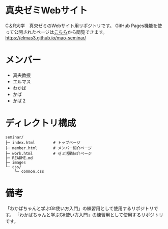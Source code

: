 # 真央ゼミWebサイト
C＆R大学　真央ゼミのWebサイト用リポジトリです。
GitHub Pages機能を使って公開されたページは[こちら](https://elmas3.github.io/mao-seminar/)から閲覧できます。
https://elmas3.github.io/mao-seminar/

# メンバー
- 真央教授 
- エルマス 
- わかば 
- かば
- かば２

# ディレクトリ構成
```
seminar/
├─ index.html        # トップページ
├─ member.html       # メンバー紹介ページ
├─ work.html         # ゼミ活動紹介ページ
├─ README.md
├─ images
└─ css/
    └─ common.css
```

# 備考
「わかばちゃんと学ぶGit使い方入門」の練習用として使用するリポジトリです。
「わかばちゃんと学ぶGit使い方入門」の練習用として使用するリポジトリです。

